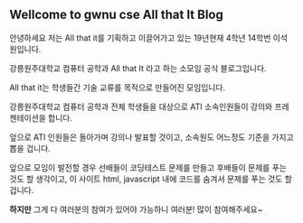 ## Wellcome to gwnu cse All that It Blog

안녕하세요 저는 All that it를 기획하고 이끌어가고 있는 19년현재 4학년 14학번 이석원입니다.

강릉원주대학교 컴퓨터 공학과 All that It 라고 하는 소모임 공식 블로그입니다.

All that it는 학생들간 기술 교류를 목적으로 만들어진 모임입니다.

강릉원주대학교 컴퓨터 공학과 전체 학생들을 대상으로 ATI 소속인원들이 강의와 프레젠테이션을 합니다.

앞으로 ATI 인원들은 돌아가며 강의나 발표할 것이고, 소속원도 어느정도 기준을 가지고 뽑을 겁니다.

앞으로 모임이 발전할 경우 선배들이 코딩테스트 문제를 만들고 후배들이 문제를 푸는 것도 할 생각이고, 이 사이트 html, javascript 내에 코드를 숨겨서 문제를 푸는 것도 할겁니다.

**하지만** 그게 다 여러분의 참여가 있어야 가능하니 여러분! 많이 참여해주세요~
